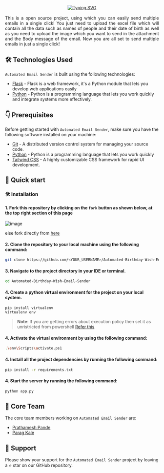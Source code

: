 <div align="center">
<a href="https://git.io/typing-svg"><img src="https://readme-typing-svg.herokuapp.com?font=Gilroy&weight=700&size=22&pause=1000&color=F76B00FF&width=435&lines=Automated+Birthday+Wish+Email+Sender" alt="Typing SVG" /></a>
</div>
<br/>

<div style="text-align: justify" align="center">  
This is a open source project, using which you can easily send multiple emails in a single click! You just need to upload the excel file which will contain all the data such as names of people and their date of birth as well as you need to upload the image which you want to send in the attachment and the Body message of the email. Now you are all set to send multiple emails in just a single click!
</div>

## 🛠️ Technologies Used

`Automated Email Sender` is built using the following technologies:

- [Flask](https://reactjs.org/](https://flask.palletsprojects.com/en/2.3.x/)) - Flask is a web framework, it's a Python module that lets you develop web applications easily
- [Python](https://www.typescriptlang.org/](https://www.python.org/)) - Python is a programming language that lets you work quickly
and integrate systems more effectively.

## 👇 Prerequisites

Before getting started with `Automated Email Sender`, make sure you have the following software installed on your machine:

- [Git](https://git-scm.com/) - A distributed version control system for managing your source code.
- [Python](https://www.typescriptlang.org/](https://www.python.org/)) - Python is a programming language that lets you work quickly
- [Tailwind CSS](https://tailwindcss.com/) - A highly customizable CSS framework for rapid UI development.


## 🚀 Quick start

### 🛠️ Installation

#### 1. Fork this repository by clicking on the `fork` button as shown below, at the top right section of this page

![image](https://github.com/UniKonf/vibey/assets/89864818/a95e5d68-98f6-492f-ae70-2f19ed284099)

else fork directly from [here](https://github.com/Prathamesh2805/Automated-Birthday-Wish-Email-Sender/)

#### 2. Clone the repository to your local machine using the following command:

```bash
git clone https://github.com/<YOUR_USERNAME>/Automated-Birthday-Wish-Email-Sender
```

#### 3. Navigate to the project directory in your IDE or terminal.

```bash
cd Automated-Birthday-Wish-Email-Sender
```
#### 4. Create a python virtual environment for the project on your local system.

```bash
pip install virtualenv
virtualenv env
```
> **Note**: If you are getting errors about execution policy then set it as unristricted from powershell  [Refer this](https://learn.microsoft.com/en-us/answers/questions/506985/powershell-execution-setting-is-overridden-by-a-po)



#### 4. Activate the virtual environment by using the following command:
```bash
.\env\Scripts\activate.ps1
```

#### 4. Install all the project dependencies by running the following command:

```bash
pip install -r requirements.txt
```
#### 4. Start the server by running the following command:

```bash
python app.py
```


## 👥 Core Team

The core team members working on `Automated Email Sender` are:

- [Prathamesh Pande](https://github.com/Prathamesh2805)
- [Parag Kale](https://github.com/paragkale09)


## 🙏 Support

Please show your support for the `Automated Email Sender` project by leaving a ⭐️ star on our GitHub repository.
